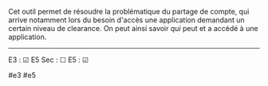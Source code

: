 
Cet outil permet de résoudre la problématique du partage de compte, qui arrive notamment lors du besoin d'accès une application demandant un certain niveau de clearance. On peut ainsi savoir *qui* peut et a accédé à une application.

---

E3 : &#x2611;
E5 Sec : &#x2610;
E5 : &#x2611;

#e3 
#e5 